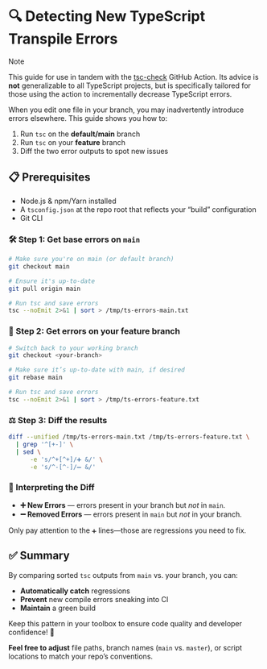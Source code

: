 # 🔍 Detecting New TypeScript Transpile Errors

> [!NOTE]
> This guide for use in tandem with the [tsc-check][tsc-check] GitHub Action. Its advice is **not** generalizable to all TypeScript projects, but is specifically tailored for those using the action to incrementally decrease TypeScript errors.

When you edit one file in your branch, you may inadvertently introduce errors elsewhere. This guide shows you how to:

1. Run `tsc` on the **default/main** branch
2. Run `tsc` on your **feature** branch
3. Diff the two error outputs to spot new issues

## 📋 Prerequisites

- Node.js & npm/Yarn installed
- A `tsconfig.json` at the repo root that reflects your “build” configuration
- Git CLI

### 🛠️ Step 1: Get base errors on `main`

```bash
# Make sure you're on main (or default branch)
git checkout main

# Ensure it's up-to-date
git pull origin main

# Run tsc and save errors
tsc --noEmit 2>&1 | sort > /tmp/ts-errors-main.txt
```

### 🔨 Step 2: Get errors on your feature branch

```bash
# Switch back to your working branch
git checkout <your-branch>

# Make sure it’s up-to-date with main, if desired
git rebase main

# Run tsc and save errors
tsc --noEmit 2>&1 | sort > /tmp/ts-errors-feature.txt
```

### ⚖️ Step 3: Diff the results

```bash
diff --unified /tmp/ts-errors-main.txt /tmp/ts-errors-feature.txt \
  | grep '^[+-]' \
  | sed \
      -e 's/^+[^+]/➕ &/' \
      -e 's/^-[^-]/➖ &/'
```

### 🎯 Interpreting the Diff

- **➕ New Errors** — errors present in your branch but *not* in `main`.
- **➖ Removed Errors** — errors present in `main` but *not* in your branch.

Only pay attention to the `➕` lines—those are regressions you need to fix.

## ✅ Summary

By comparing sorted `tsc` outputs from `main` vs. your branch, you can:

- **Automatically catch** regressions
- **Prevent** new compile errors sneaking into CI
- **Maintain** a green build

Keep this pattern in your toolbox to ensure code quality and developer confidence! 🚀

**Feel free to adjust** file paths, branch names (`main` vs. `master`), or script locations to match your repo’s conventions.

[tsc-check]: https://github.com/lowlydba/tsc-check